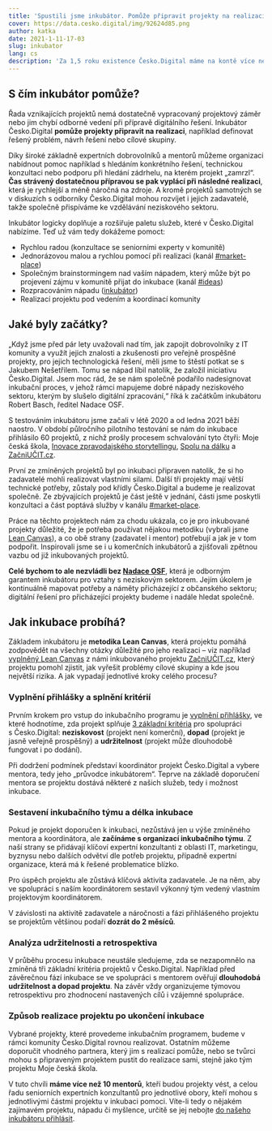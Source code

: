 ```yaml
---
title: 'Spustili jsme inkubátor. Pomůže připravit projekty na realizaci a digitalizovat Česko'
cover: https://data.cesko.digital/img/92624d85.png
author: katka
date: 2021-1-11-17-03
slug: inkubator
lang: cs
description: 'Za 1,5 roku existence Česko.Digital máme na kontě více než 15 projektů. Od samotného začátku se nám ozývají desítky organizací, které chtějí pomoct s digitálním řešením svých projektů v různé fázi rozpracovanosti. Aby bylo možné realizovat co největší počet z nich, rozhodli jsme se s Nadací OSF vytvořit inkubátor.'
---
```


## S čím inkubátor pomůže?

Řada vznikajících projektů nemá dostatečně vypracovaný projektový záměr nebo jim chybí odborné vedení při přípravě digitálního řešení. Inkubátor Česko.Digital **pomůže projekty připravit na realizaci**, například definovat řešený problém, návrh řešení nebo cílové skupiny.

Díky široké základně expertních dobrovolníků a mentorů můžeme organizaci nabídnout pomoc například s hledáním konkrétního řešení, technickou konzultaci nebo podporu při hledání zádrhelu, na kterém projekt „zamrzl“. **Čas strávený dostatečnou přípravou se pak vyplácí při následné realizaci**, která je rychlejší a méně náročná na zdroje. A kromě projektů samotných se v diskuzích s odborníky Česko.Digital mohou rozvíjet i jejich zadavatelé, takže společně přispíváme ke vzdělávání neziskového sektoru.

Inkubátor logicky doplňuje a rozšiřuje paletu služeb, které v Česko.Digital nabízíme. Teď už vám tedy dokážeme pomoct:

- Rychlou radou (konzultace se seniorními experty v komunitě)
- Jednorázovou malou a rychlou pomocí při realizaci (kanál [#market-place](https://cesko-digital.slack.com/archives/CLVAH28P3))
- Společným brainstormingem nad vaším nápadem, který může být po projevení zájmu v komunitě přijat do inkubace (kanál [#ideas](https://cesko-digital.slack.com/archives/C0104T360QP))
- Rozpracováním nápadu ([inkubátor](https://wiki.cesko.digital/x/HBgY))
- Realizací projektu  pod vedením a koordinací komunity

## Jaké byly začátky?

„Když jsme před pár lety uvažovali nad tím, jak zapojit dobrovolníky z IT komunity a využít jejich znalosti a zkušenosti pro veřejně prospěšné projekty, pro jejich technologická řešení, měli jsme to štěstí potkat se s Jakubem Nešetřilem. Tomu se nápad líbil natolik, že založil iniciativu Česko.Digital. Jsem moc rád, že se nám společně podařilo nadesignovat inkubační proces, v jehož rámci mapujeme dobré nápady neziskového sektoru, kterým by slušelo digitální zpracování,“ říká k začátkům inkubátoru Robert Basch, ředitel Nadace OSF.

S testováním inkubátoru jsme začali v létě 2020 a od ledna 2021 běží naostro. V období půlročního pilotního testování se nám do inkubace přihlásilo 60 projektů, z nichž prošly procesem schvalování tyto čtyři: Moje česká škola, [Inovace zpravodajského storytellingu](https://wiki.cesko.digital/x/NgoY), [Spolu na dálku](https://wiki.cesko.digital/x/5woY) a [ZačniUČIT.cz](https://wiki.cesko.digital/x/5hAY).

První ze zmíněných projektů byl po inkubaci připraven natolik, že si ho zadavatelé mohli realizovat vlastními silami. Další tři projekty mají větší technické potřeby, zůstaly pod křídly Česko.Digital a budeme je realizovat společně. Ze zbývajících projektů je část ještě v jednání, části jsme poskytli konzultaci a část poptává služby v kanálu [#market-place](https://cesko-digital.slack.com/archives/CLVAH28P3).

Práce na těchto projektech nám za chodu ukázala, co je pro inkubované projekty důležité, že je potřeba používat nějakou metodiku (vybrali jsme [Lean Canvas](https://leanstack.com/leancanvas)), a co obě strany (zadavatel i mentor) potřebují a jak je v tom podpořit. Inspirovali jsme se i u komerčních inkubátorů a zjišťovali zpětnou vazbu od již inkubovaných projektů.

**Celé bychom to ale nezvládli bez [Nadace OSF](https://osf.cz/)**, která je odborným garantem inkubátoru pro vztahy s neziskovým sektorem. Jejím úkolem je kontinuálně mapovat potřeby a náměty přicházející z občanského sektoru; digitální řešení pro přicházející projekty budeme i nadále hledat společně.

## Jak inkubace probíhá?

Základem inkubátoru je **metodika Lean Canvas**, která projektu pomáhá zodpovědět na všechny otázky důležité pro jeho realizaci – viz například [vyplněný Lean Canvas](https://docs.google.com/presentation/d/1SDzoPxwqgUbdLePSIUpXMWZ4X1k02BcimEewMTqnfys/edit#slide=id.p) z námi inkubovaného projektu [ZačniUČIT.cz](https://wiki.cesko.digital/x/5hAY), který projektu pomohl zjistit, jak vyřešit problémy cílové skupiny a kde jsou největší rizika. A jak vypadají jednotlivé kroky celého procesu?

### Vyplnění přihlášky a splnění kritérií

Prvním krokem pro vstup do inkubačního programu je [vyplnění přihlášky](https://docs.google.com/forms/d/e/1FAIpQLScxOjG29DI92BepAOTgUqiK_05uOxCWFM3D1uAi4wRdamo4LQ/viewform), ve které hodnotíme, zda projekt splňuje [3 základní kritéria](https://wiki.cesko.digital/pages/viewpage.action?pageId=1580262#Slu%C5%BEby%C4%8Cesko.Digital-3krit%C3%A9riaprospolupr%C3%A1cis%C4%8Cesko.Digital) pro spolupráci s Česko.Digital: **neziskovost** (projekt není komerční), **dopad** (projekt je jasně veřejně prospěšný) a **udržitelnost** (projekt může dlouhodobě fungovat i po dodání).

Při dodržení podmínek představí koordinátor projekt Česko.Digital a vybere mentora, tedy jeho „průvodce inkubátorem“. Teprve na základě doporučení mentora se projektu dostává některé z našich služeb, tedy i možnost inkubace.

### Sestavení inkubačního týmu a délka inkubace

Pokud je projekt doporučen k inkubaci, nezůstává jen u výše zmíněného mentora a koordinátora, ale **začínáme s organizací inkubačního týmu**. Z naší strany se přidávají klíčoví expertní konzultanti z oblasti IT, marketingu, byznysu nebo dalších odvětví dle potřeb projektu, případně expertní organizace, která má k řešené problematice blízko.

Pro úspěch projektu ale zůstává klíčová aktivita zadavatele. Je na něm, aby ve spolupráci s naším koordinátorem sestavil výkonný tým vedený vlastním projektovým koordinátorem.

V závislosti na aktivitě zadavatele a náročnosti a fázi přihlášeného projektu se projektům většinou podaří **dozrát do 2 měsíců**.

### Analýza udržitelnosti a retrospektiva

V průběhu procesu inkubace neustále sledujeme, zda se nezapomnělo na zmíněná tři základní kritéria projektů v Česko.Digital. Například před závěrečnou fází inkubace se ve spolupráci s mentorem ověřují **dlouhodobá udržitelnost a dopad projektu**. Na závěr vždy organizujeme týmovou retrospektivu pro zhodnocení nastavených cílů i vzájemné spolupráce.

### Způsob realizace projektu po ukončení inkubace

Vybrané projekty, které provedeme inkubačním programem, budeme v rámci komunity Česko.Digital rovnou realizovat. Ostatním můžeme doporučit vhodného partnera, který jim s realizací pomůže, nebo se tvůrci mohou s připraveným projektem pustit do realizace sami, stejně jako tým projektu Moje česká škola.

V tuto chvíli **máme více než 10 mentorů**, kteří budou projekty vést, a celou řadu seniorních expertních konzultantů pro jednotlivé obory, kteří mohou s jednotlivými částmi projektu v inkubaci pomoci. Víte-li tedy o nějakém zajímavém projektu, nápadu či myšlence, určitě se jej nebojte [do našeho inkubátoru přihlásit](https://docs.google.com/forms/d/e/1FAIpQLScxOjG29DI92BepAOTgUqiK_05uOxCWFM3D1uAi4wRdamo4LQ/viewform).